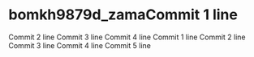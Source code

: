 # bomkh9879d_zamaCommit 1 line
Commit 2 line
Commit 3 line
Commit 4 line
Commit 1 line
Commit 2 line
Commit 3 line
Commit 4 line
Commit 5 line
